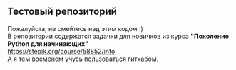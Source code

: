 ## Тестовый репозиторий
Пожалуйста, не смейтесь над этим кодом :) <br>
В репозитории содержатся задачки для новичков из курса
<b>"Поколение Python для начинающих"</b> <br> https://stepik.org/course/58852/info <br>
А я тем временем учусь пользоваться гитхабом.